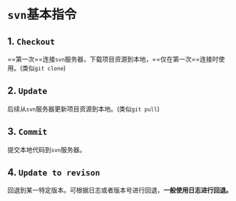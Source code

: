 # `svn`基本指令

## 1. `Checkout`

==第一次==连接`svn`服务器，下载项目资源到本地，==仅在第一次==连接时使用。(类似`git clone`)

## 2. `Update`

后续从`svn`服务器更新项目资源到本地。(类似`git pull`)

## 3. `Commit`

提交本地代码到`svn`服务器。

## 4. `Update to revison`

回退到某一特定版本。可根据日志或者版本号进行回退，**一般使用日志进行回退。**

